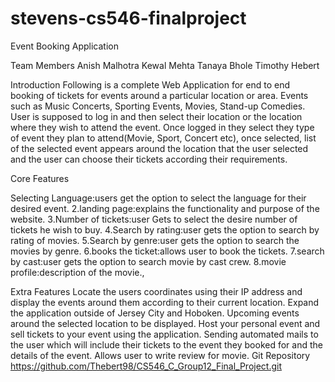 # stevens-cs546-finalproject

Event Booking Application

Team Members
Anish Malhotra
Kewal Mehta
Tanaya Bhole
Timothy Hebert

Introduction
Following is a complete Web Application for end to end booking of tickets for events around a particular location or area. Events such as Music Concerts, Sporting Events, Movies, Stand-up Comedies. User is supposed to log in and then select their location or the location where they wish to attend the event. Once logged in they select they type of event they plan to attend(Movie, Sport, Concert etc), once selected, list of the selected event appears around the location that the user selected and the user can choose their tickets according their requirements.

Core Features

Selecting Language:users get the option to select the language for their desired event.
2.landing page:explains the functionality and purpose of the website.
3.Number of tickets:user Gets to select the desire number of tickets he wish to buy.
4.Search by rating:user gets the option to search by rating of movies.
5.Search by genre:user gets the option to search the movies by genre.
6.books the ticket:allows user to book the tickets.
7.search by cast:user gets the option to search movie by cast crew.
8.movie profile:description of the movie.,

Extra Features
Locate the users coordinates using their IP address and display the events around them according to their current location.
Expand the application outside of Jersey City and Hoboken.
Upcoming events around the selected location to be displayed.
Host your personal event and sell tickets to your event using the application.
Sending automated mails to the user which will include their tickets to the event they booked for and the details of the event.
Allows user to write review for movie.
Git Repository
https://github.com/Thebert98/CS546_C_Group12_Final_Project.git
